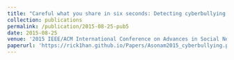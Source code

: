 ```yaml
---
title: "Careful what you share in six seconds: Detecting cyberbullying instances in Vine"
collection: publications
permalink: /publication/2015-08-25-pub5
date: 2015-08-25
venue: '2015 IEEE/ACM International Conference on Advances in Social Networks Analysis and Mining (ASONAM)'
paperurl: 'https://rick1han.github.io/Papers/Asonam2015_cyberbullying.pdf'
---
```

